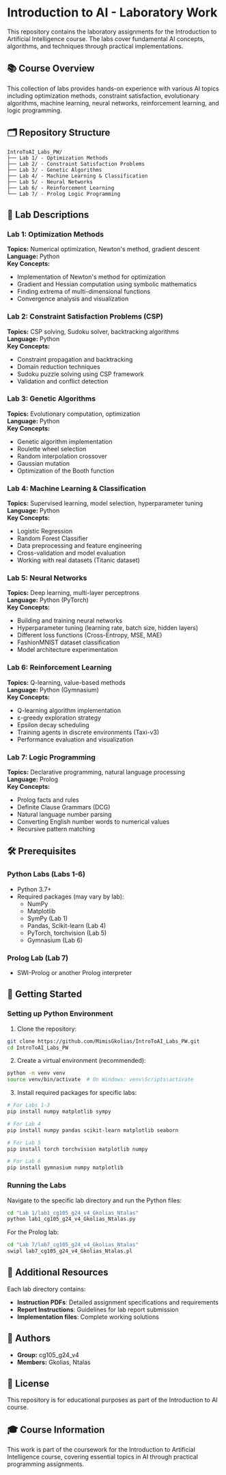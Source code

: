 # Introduction to AI - Laboratory Work

This repository contains the laboratory assignments for the Introduction to Artificial Intelligence course. The labs cover fundamental AI concepts, algorithms, and techniques through practical implementations.

## 📚 Course Overview

This collection of labs provides hands-on experience with various AI topics including optimization methods, constraint satisfaction, evolutionary algorithms, machine learning, neural networks, reinforcement learning, and logic programming.

## 🗂️ Repository Structure

```
IntroToAI_Labs_PW/
├── Lab 1/ - Optimization Methods
├── Lab 2/ - Constraint Satisfaction Problems
├── Lab 3/ - Genetic Algorithms
├── Lab 4/ - Machine Learning & Classification
├── Lab 5/ - Neural Networks
├── Lab 6/ - Reinforcement Learning
└── Lab 7/ - Prolog Logic Programming
```

## 📝 Lab Descriptions

### Lab 1: Optimization Methods
**Topics:** Numerical optimization, Newton's method, gradient descent  
**Language:** Python  
**Key Concepts:**
- Implementation of Newton's method for optimization
- Gradient and Hessian computation using symbolic mathematics
- Finding extrema of multi-dimensional functions
- Convergence analysis and visualization

### Lab 2: Constraint Satisfaction Problems (CSP)
**Topics:** CSP solving, Sudoku solver, backtracking algorithms  
**Language:** Python  
**Key Concepts:**
- Constraint propagation and backtracking
- Domain reduction techniques
- Sudoku puzzle solving using CSP framework
- Validation and conflict detection

### Lab 3: Genetic Algorithms
**Topics:** Evolutionary computation, optimization  
**Language:** Python  
**Key Concepts:**
- Genetic algorithm implementation
- Roulette wheel selection
- Random interpolation crossover
- Gaussian mutation
- Optimization of the Booth function

### Lab 4: Machine Learning & Classification
**Topics:** Supervised learning, model selection, hyperparameter tuning  
**Language:** Python  
**Key Concepts:**
- Logistic Regression
- Random Forest Classifier
- Data preprocessing and feature engineering
- Cross-validation and model evaluation
- Working with real datasets (Titanic dataset)

### Lab 5: Neural Networks
**Topics:** Deep learning, multi-layer perceptrons  
**Language:** Python (PyTorch)  
**Key Concepts:**
- Building and training neural networks
- Hyperparameter tuning (learning rate, batch size, hidden layers)
- Different loss functions (Cross-Entropy, MSE, MAE)
- FashionMNIST dataset classification
- Model architecture experimentation

### Lab 6: Reinforcement Learning
**Topics:** Q-learning, value-based methods  
**Language:** Python (Gymnasium)  
**Key Concepts:**
- Q-learning algorithm implementation
- ε-greedy exploration strategy
- Epsilon decay scheduling
- Training agents in discrete environments (Taxi-v3)
- Performance evaluation and visualization

### Lab 7: Logic Programming
**Topics:** Declarative programming, natural language processing  
**Language:** Prolog  
**Key Concepts:**
- Prolog facts and rules
- Definite Clause Grammars (DCG)
- Natural language number parsing
- Converting English number words to numerical values
- Recursive pattern matching

## 🛠️ Prerequisites

### Python Labs (Labs 1-6)
- Python 3.7+
- Required packages (may vary by lab):
  - NumPy
  - Matplotlib
  - SymPy (Lab 1)
  - Pandas, Scikit-learn (Lab 4)
  - PyTorch, torchvision (Lab 5)
  - Gymnasium (Lab 6)

### Prolog Lab (Lab 7)
- SWI-Prolog or another Prolog interpreter

## 🚀 Getting Started

### Setting up Python Environment

1. Clone the repository:
```bash
git clone https://github.com/MimisGkolias/IntroToAI_Labs_PW.git
cd IntroToAI_Labs_PW
```

2. Create a virtual environment (recommended):
```bash
python -m venv venv
source venv/bin/activate  # On Windows: venv\Scripts\activate
```

3. Install required packages for specific labs:
```bash
# For Labs 1-3
pip install numpy matplotlib sympy

# For Lab 4
pip install numpy pandas scikit-learn matplotlib seaborn

# For Lab 5
pip install torch torchvision matplotlib numpy

# For Lab 6
pip install gymnasium numpy matplotlib
```

### Running the Labs

Navigate to the specific lab directory and run the Python files:
```bash
cd "Lab 1/lab1_cg105_g24_v4_Gkolias_Ntalas"
python lab1_cg105_g24_v4_Gkolias_Ntalas.py
```

For the Prolog lab:
```bash
cd "Lab 7/lab7_cg105_g24_v4_Gkolias_Ntalas"
swipl lab7_cg105_g24_v4_Gkolias_Ntalas.pl
```

## 📖 Additional Resources

Each lab directory contains:
- **Instruction PDFs**: Detailed assignment specifications and requirements
- **Report Instructions**: Guidelines for lab report submission
- **Implementation files**: Complete working solutions

## 👥 Authors

- **Group:** cg105_g24_v4
- **Members:** Gkolias, Ntalas

## 📄 License

This repository is for educational purposes as part of the Introduction to AI course.

## 🎓 Course Information

This work is part of the coursework for the Introduction to Artificial Intelligence course, covering essential topics in AI through practical programming assignments.

